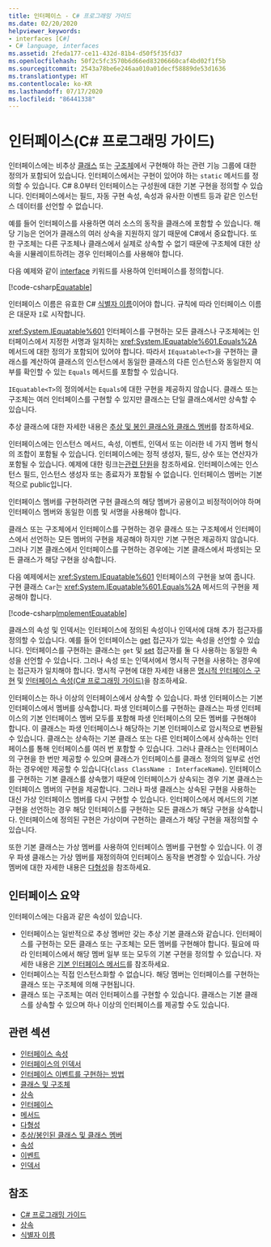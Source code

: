 ```yaml
---
title: 인터페이스 - C# 프로그래밍 가이드
ms.date: 02/20/2020
helpviewer_keywords:
- interfaces [C#]
- C# language, interfaces
ms.assetid: 2feda177-ce11-432d-81b4-d50f5f35fd37
ms.openlocfilehash: 50f2c5fc3570b6d66ed83206660caf4bd02f1f5b
ms.sourcegitcommit: 2543a78be6e246aa010a01decf58889de53d1636
ms.translationtype: HT
ms.contentlocale: ko-KR
ms.lasthandoff: 07/17/2020
ms.locfileid: "86441338"
---
```

# <a name="interfaces-c-programming-guide"></a>인터페이스(C# 프로그래밍 가이드)

인터페이스에는 비추상 [클래스](../../language-reference/keywords/class.md) 또는 [구조체](../../language-reference/builtin-types/struct.md)에서 구현해야 하는 관련 기능 그룹에 대한 정의가 포함되어 있습니다. 인터페이스에서는 구현이 있어야 하는 `static` 메서드를 정의할 수 있습니다. C# 8.0부터 인터페이스는 구성원에 대한 기본 구현을 정의할 수 있습니다. 인터페이스에서는 필드, 자동 구현 속성, 속성과 유사한 이벤트 등과 같은 인스턴스 데이터를 선언할 수 없습니다.

예를 들어 인터페이스를 사용하면 여러 소스의 동작을 클래스에 포함할 수 있습니다. 해당 기능은 언어가 클래스의 여러 상속을 지원하지 않기 때문에 C#에서 중요합니다. 또한 구조체는 다른 구조체나 클래스에서 실제로 상속할 수 없기 때문에 구조체에 대한 상속을 시뮬레이트하려는 경우 인터페이스를 사용해야 합니다.

다음 예제와 같이 [interface](../../language-reference/keywords/interface.md) 키워드를 사용하여 인터페이스를 정의합니다.

[!code-csharp[Equatable](~/samples/snippets/csharp/objectoriented/interfaces.cs#Equatable)]

인터페이스 이름은 유효한 C# [식별자 이름](../inside-a-program/identifier-names.md)이어야 합니다. 규칙에 따라 인터페이스 이름은 대문자 `I`로 시작합니다.

<xref:System.IEquatable%601> 인터페이스를 구현하는 모든 클래스나 구조체에는 인터페이스에서 지정한 서명과 일치하는 <xref:System.IEquatable%601.Equals%2A> 메서드에 대한 정의가 포함되어 있어야 합니다. 따라서 `IEquatable<T>`을 구현하는 클래스를 계산하여 클래스의 인스턴스에서 동일한 클래스의 다른 인스턴스와 동일한지 여부를 확인할 수 있는 `Equals` 메서드를 포함할 수 있습니다.

`IEquatable<T>`의 정의에서는 `Equals`에 대한 구현을 제공하지 않습니다. 클래스 또는 구조체는 여러 인터페이스를 구현할 수 있지만 클래스는 단일 클래스에서만 상속할 수 있습니다.

추상 클래스에 대한 자세한 내용은 [추상 및 봉인 클래스와 클래스 멤버](../classes-and-structs/abstract-and-sealed-classes-and-class-members.md)를 참조하세요.

인터페이스에는 인스턴스 메서드, 속성, 이벤트, 인덱서 또는 이러한 네 가지 멤버 형식의 조합이 포함될 수 있습니다. 인터페이스에는 정적 생성자, 필드, 상수 또는 연산자가 포함될 수 있습니다. 예제에 대한 링크는[관련 단원](./index.md#BKMK_RelatedSections)을 참조하세요. 인터페이스에는 인스턴스 필드, 인스턴스 생성자 또는 종료자가 포함될 수 없습니다. 인터페이스 멤버는 기본적으로 public입니다.

인터페이스 멤버를 구현하려면 구현 클래스의 해당 멤버가 공용이고 비정적이어야 하며 인터페이스 멤버와 동일한 이름 및 서명을 사용해야 합니다.

클래스 또는 구조체에서 인터페이스를 구현하는 경우 클래스 또는 구조체에서 인터페이스에서 선언하는 모든 멤버의 구현을 제공해야 하지만 기본 구현은 제공하지 않습니다. 그러나 기본 클래스에서 인터페이스를 구현하는 경우에는 기본 클래스에서 파생되는 모든 클래스가 해당 구현을 상속합니다.

다음 예제에서는 <xref:System.IEquatable%601> 인터페이스의 구현을 보여 줍니다. 구현 클래스 `Car`는 <xref:System.IEquatable%601.Equals%2A> 메서드의 구현을 제공해야 합니다.

[!code-csharp[ImplementEquatable](~/samples/snippets/csharp/objectoriented/interfaces.cs#ImplementEquatable)]

클래스의 속성 및 인덱서는 인터페이스에 정의된 속성이나 인덱서에 대해 추가 접근자를 정의할 수 있습니다. 예를 들어 인터페이스는 [get](../../language-reference/keywords/get.md) 접근자가 있는 속성을 선언할 수 있습니다. 인터페이스를 구현하는 클래스는 `get` 및 [set](../../language-reference/keywords/set.md) 접근자를 둘 다 사용하는 동일한 속성을 선언할 수 있습니다. 그러나 속성 또는 인덱서에서 명시적 구현을 사용하는 경우에는 접근자가 일치해야 합니다. 명시적 구현에 대한 자세한 내용은 [명시적 인터페이스 구현](explicit-interface-implementation.md) 및 [인터페이스 속성(C# 프로그래밍 가이드)](../classes-and-structs/interface-properties.md)을 참조하세요.

인터페이스는 하나 이상의 인터페이스에서 상속할 수 있습니다. 파생 인터페이스는 기본 인터페이스에서 멤버를 상속합니다. 파생 인터페이스를 구현하는 클래스는 파생 인터페이스의 기본 인터페이스 멤버 모두를 포함해 파생 인터페이스의 모든 멤버를 구현해야 합니다. 이 클래스는 파생 인터페이스나 해당하는 기본 인터페이스로 암시적으로 변환될 수 있습니다. 클래스는 상속하는 기본 클래스 또는 다른 인터페이스에서 상속하는 인터페이스를 통해 인터페이스를 여러 번 포함할 수 있습니다. 그러나 클래스는 인터페이스의 구현을 한 번만 제공할 수 있으며 클래스가 인터페이스를 클래스 정의의 일부로 선언하는 경우에만 제공할 수 있습니다(`class ClassName : InterfaceName`). 인터페이스를 구현하는 기본 클래스를 상속했기 때문에 인터페이스가 상속되는 경우 기본 클래스는 인터페이스 멤버의 구현을 제공합니다. 그러나 파생 클래스는 상속된 구현을 사용하는 대신 가상 인터페이스 멤버를 다시 구현할 수 있습니다. 인터페이스에서 메서드의 기본 구현을 선언하는 경우 해당 인터페이스를 구현하는 모든 클래스가 해당 구현을 상속합니다. 인터페이스에 정의된 구현은 가상이며 구현하는 클래스가 해당 구현을 재정의할 수 있습니다.

또한 기본 클래스는 가상 멤버를 사용하여 인터페이스 멤버를 구현할 수 있습니다. 이 경우 파생 클래스는 가상 멤버를 재정의하여 인터페이스 동작을 변경할 수 있습니다. 가상 멤버에 대한 자세한 내용은 [다형성](../classes-and-structs/polymorphism.md)을 참조하세요.

## <a name="interfaces-summary"></a>인터페이스 요약

인터페이스에는 다음과 같은 속성이 있습니다.

- 인터페이스는 일반적으로 추상 멤버만 갖는 추상 기본 클래스와 같습니다. 인터페이스를 구현하는 모든 클래스 또는 구조체는 모든 멤버를 구현해야 합니다. 필요에 따라 인터페이스에서 해당 멤버 일부 또는 모두의 기본 구현을 정의할 수 있습니다. 자세한 내용은 [기본 인터페이스 메서드](../../tutorials/default-interface-methods-versions.md)를 참조하세요.
- 인터페이스는 직접 인스턴스화할 수 없습니다. 해당 멤버는 인터페이스를 구현하는 클래스 또는 구조체에 의해 구현됩니다.
- 클래스 또는 구조체는 여러 인터페이스를 구현할 수 있습니다. 클래스는 기본 클래스를 상속할 수 있으며 하나 이상의 인터페이스를 제공할 수도 있습니다.

## <a name="related-sections"></a><a name="BKMK_RelatedSections"></a> 관련 섹션

- [인터페이스 속성](../classes-and-structs/interface-properties.md)  
- [인터페이스의 인덱서](../indexers/indexers-in-interfaces.md)  
- [인터페이스 이벤트를 구현하는 방법](../events/how-to-implement-interface-events.md)
- [클래스 및 구조체](../classes-and-structs/index.md)  
- [상속](../classes-and-structs/inheritance.md)  
- [인터페이스](../../language-reference/keywords/interface.md)
- [메서드](../classes-and-structs/methods.md)  
- [다형성](../classes-and-structs/polymorphism.md)  
- [추상/봉인된 클래스 및 클래스 멤버](../classes-and-structs/abstract-and-sealed-classes-and-class-members.md)  
- [속성](../classes-and-structs/properties.md)  
- [이벤트](../events/index.md)  
- [인덱서](../indexers/index.md)
  
## <a name="see-also"></a>참조

- [C# 프로그래밍 가이드](../index.md)
- [상속](../classes-and-structs/inheritance.md)
- [식별자 이름](../inside-a-program/identifier-names.md)
